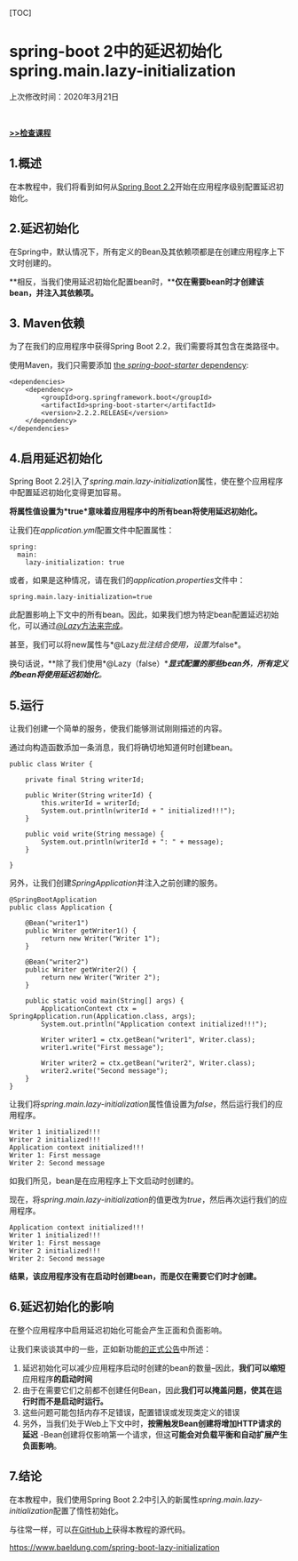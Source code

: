 [TOC]



# spring-boot 2中的延迟初始化 spring.main.lazy-initialization

上次修改时间：2020年3月21日

 

**[>>检查课程](https://www.baeldung.com/ls-course-start)**

## 1.概述

在本教程中，我们将看到如何从[Spring Boot 2.2](https://www.baeldung.com/new-spring-boot-2)开始在应用程序级别配置延迟初始化。

## 2.延迟初始化

在Spring中，默认情况下，所有定义的Bean及其依赖项都是在创建应用程序上下文时创建的。

**相反，当我们使用延迟初始化配置bean时，****仅在需要bean时才创建该bean，并注入其依赖项。**

## 3. Maven依赖

为了在我们的应用程序中获得Spring Boot 2.2，我们需要将其包含在类路径中。

使用Maven，我们只需要添加 [the *spring-boot-starter* dependency](https://mvnrepository.com/artifact/org.springframework.boot/spring-boot-starter):

```
<dependencies>
    <dependency>
        <groupId>org.springframework.boot</groupId>
        <artifactId>spring-boot-starter</artifactId>
        <version>2.2.2.RELEASE</version>
    </dependency>
</dependencies>
```

## 4.启用延迟初始化

Spring Boot 2.2引入了*spring.main.lazy-initialization*属性，使在整个应用程序中配置延迟初始化变得更加容易。

**将属性值设置为\*true\*意味着应用程序中的所有bean将使用延迟初始化。**

让我们在*application.yml*配置文件中配置属性：

```
spring:
  main:
    lazy-initialization: true
```

或者，如果是这种情况，请在我们的*application.properties*文件中：

```
spring.main.lazy-initialization=true
```

此配置影响上下文中的所有bean。因此，如果我们想为特定bean配置延迟初始化，可以通过[*@Lazy*方法来完成](https://www.baeldung.com/spring-lazy-annotation)。

甚至，我们可以将new属性与*@Lazy*批注结合使用，设置为*false*。

换句话说，**除了我们使用\*@Lazy（false）\*****显式配置的那些bean外**，**所有定义的bean将使用延迟初始化***。*

## 5.运行

让我们创建一个简单的服务，使我们能够测试刚刚描述的内容。

通过向构造函数添加一条消息，我们将确切地知道何时创建bean。

```
public class Writer {
 
    private final String writerId;
 
    public Writer(String writerId) {
        this.writerId = writerId;
        System.out.println(writerId + " initialized!!!");
    }
 
    public void write(String message) {
        System.out.println(writerId + ": " + message);
    }
     
}
```

另外，让我们创建*SpringApplication*并注入之前创建的服务。

```
@SpringBootApplication
public class Application {
 
    @Bean("writer1")
    public Writer getWriter1() {
        return new Writer("Writer 1");
    }
 
    @Bean("writer2")
    public Writer getWriter2() {
        return new Writer("Writer 2");
    }
 
    public static void main(String[] args) {
        ApplicationContext ctx = SpringApplication.run(Application.class, args);
        System.out.println("Application context initialized!!!");
 
        Writer writer1 = ctx.getBean("writer1", Writer.class);
        writer1.write("First message");
 
        Writer writer2 = ctx.getBean("writer2", Writer.class);
        writer2.write("Second message");
    }
}
```

让我们将*spring.main.lazy-initialization*属性值设置为*false*，然后运行我们的应用程序。

```
Writer 1 initialized!!!
Writer 2 initialized!!!
Application context initialized!!!
Writer 1: First message
Writer 2: Second message
```

如我们所见，bean是在应用程序上下文启动时创建的。

现在，将*spring.main.lazy-initialization*的值更改为*true*，然后再次运行我们的应用程序。

```
Application context initialized!!!
Writer 1 initialized!!!
Writer 1: First message
Writer 2 initialized!!!
Writer 2: Second message
```

**结果，该应用程序没有在启动时创建bean，而是仅在需要它们时才创建。**

## 6.延迟初始化的影响

在整个应用程序中启用延迟初始化可能会产生正面和负面影响。

让我们来谈谈其中的一些，正如新功能[的正式公告](https://spring.io/blog/2019/03/14/lazy-initialization-in-spring-boot-2-2)中所述：

1. 延迟初始化可以减少应用程序启动时创建的bean的数量–因此，**我们可以缩短**应用程序**的启动时间**
2. 由于在需要它们之前都不创建任何Bean，因此**我们可以掩盖问题，使其在运行时而不是启动时运行。**
3. 这些问题可能包括内存不足错误，配置错误或发现类定义的错误
4. 另外，当我们处于Web上下文中时，**按需触发Bean创建将增加HTTP请求的延迟** -Bean创建将仅影响第一个请求，但这**可能会对负载平衡和自动扩展产生负面影响**。

## 7.结论

在本教程中，我们使用Spring Boot 2.2中引入的新属性*spring.main.lazy-initialization*配置了惰性初始化。

与往常一样，可以[在GitHub上](https://github.com/eugenp/tutorials/tree/master/spring-boot-modules/spring-boot-performance)获得本教程的源代码。



https://www.baeldung.com/spring-boot-lazy-initialization